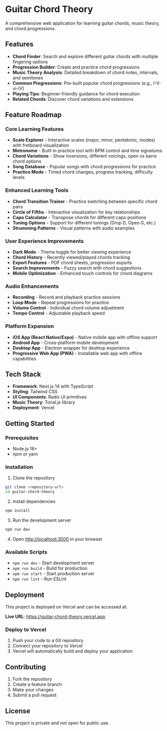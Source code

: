 # Guitar Chord Theory

A comprehensive web application for learning guitar chords, music theory, and chord progressions.

## Features

- **Chord Finder**: Search and explore different guitar chords with multiple fingering options
- **Progression Builder**: Create and practice chord progressions
- **Music Theory Analysis**: Detailed breakdown of chord notes, intervals, and semitones
- **Common Progressions**: Pre-built popular chord progressions (e.g., I-V-vi-IV)
- **Playing Tips**: Beginner-friendly guidance for chord execution
- **Related Chords**: Discover chord variations and extensions

## Feature Roadmap

### Core Learning Features
- **Scale Explorer** - Interactive scales (major, minor, pentatonic, modes) with fretboard visualization
- **Metronome** - Built-in practice tool with BPM control and time signatures
- **Chord Variations** - Show inversions, different voicings, open vs barre chord options
- **Song Database** - Popular songs with chord progressions for practice
- **Practice Mode** - Timed chord changes, progress tracking, difficulty levels

### Enhanced Learning Tools
- **Chord Transition Trainer** - Practice switching between specific chord pairs
- **Circle of Fifths** - Interactive visualization for key relationships
- **Capo Calculator** - Transpose chords for different capo positions
- **Tuning Options** - Support for different tunings (Drop D, Open G, etc.)
- **Strumming Patterns** - Visual patterns with audio examples

### User Experience Improvements
- **Dark Mode** - Theme toggle for better viewing experience
- **Chord History** - Recently viewed/played chords tracking
- **Export Features** - PDF chord sheets, progression exports
- **Search Improvements** - Fuzzy search with chord suggestions
- **Mobile Optimization** - Enhanced touch controls for chord diagrams

### Audio Enhancements
- **Recording** - Record and playback practice sessions
- **Loop Mode** - Repeat progressions for practice
- **Volume Control** - Individual chord volume adjustment
- **Tempo Control** - Adjustable playback speed

### Platform Expansion
- **iOS App (React Native/Expo)** - Native mobile app with offline support
- **Android App** - Cross-platform mobile development
- **Desktop App** - Electron wrapper for desktop experience
- **Progressive Web App (PWA)** - Installable web app with offline capabilities

## Tech Stack

- **Framework**: Next.js 14 with TypeScript
- **Styling**: Tailwind CSS
- **UI Components**: Radix UI primitives
- **Music Theory**: Tonal.js library
- **Deployment**: Vercel

## Getting Started

### Prerequisites

- Node.js 18+ 
- npm or yarn

### Installation

1. Clone the repository
```bash
git clone <repository-url>
cd guitar-chord-theory
```

2. Install dependencies
```bash
npm install
```

3. Run the development server
```bash
npm run dev
```

4. Open [http://localhost:3000](http://localhost:3000) in your browser

### Available Scripts

- `npm run dev` - Start development server
- `npm run build` - Build for production
- `npm run start` - Start production server
- `npm run lint` - Run ESLint

## Deployment

This project is deployed on Vercel and can be accessed at:

**Live URL**: https://guitar-chord-theory.vercel.app

### Deploy to Vercel

1. Push your code to a Git repository
2. Connect your repository to Vercel
3. Vercel will automatically build and deploy your application

## Contributing

1. Fork the repository
2. Create a feature branch
3. Make your changes
4. Submit a pull request

## License

This project is private and not open for public use.